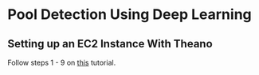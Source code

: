 # Pool Detection Using Deep Learning

## Setting up an EC2 Instance With Theano

Follow steps 1 - 9 on [this](http://markus.com/install-theano-on-aws/) tutorial.
